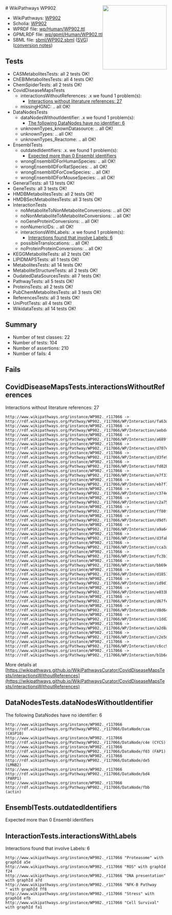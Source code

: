 <img style="float: right; width: 200px" src="../logo.png" />
# WikiPathways WP902

* WikiPathways: [WP902](https://identifiers.org/wikipathways:WP902)
* Scholia: [WP902](https://scholia.toolforge.org/wikipathways/WP902)
* WPRDF file: [wp/Human/WP902.ttl](../wp/Human/WP902.ttl)
* GPMLRDF file: [wp/gpml/Human/WP902.ttl](../wp/gpml/Human/WP902.ttl)
* SBML file: [sbml/WP902.sbml](../sbml/WP902.sbml) ([SVG](../sbml/WP902.svg)) ([conversion notes](../sbml/WP902.txt))

## Tests
* CASMetabolitesTests: all 2 tests OK!
* ChEBIMetabolitesTests: all 4 tests OK!
* ChemSpiderTests: all 2 tests OK!
* CovidDiseaseMapsTests
    * interactionsWithoutReferences: .x we found 1 problem(s):
        * [Interactions without literature references: 27](#9701cd07)
    * missingHGNC: .. all OK!
* DataNodesTests
    * dataNodesWithoutIdentifier: .x we found 1 problem(s):
        * [The following DataNodes have no identifier: 6](#d2d32fa5)
    * unknownTypes_knownDatasource: .. all OK!
    * unknownTypes: .. all OK!
    * unknownTypes_Reactome: .. all OK!
* EnsemblTests
    * outdatedIdentifiers: .x. we found 1 problem(s):
        * [Expected more than 0 Ensembl identifiers](#f44398b7)
    * wrongEnsemblIDForHumanSpecies: .. all OK!
    * wrongEnsemblIDForRatSpecies: .. all OK!
    * wrongEnsemblIDForCowSpecies: .. all OK!
    * wrongEnsemblIDForMouseSpecies: .. all OK!
* GeneralTests: all 13 tests OK!
* GeneTests: all 3 tests OK!
* HMDBMetabolitesTests: all 2 tests OK!
* HMDBSecMetabolitesTests: all 3 tests OK!
* InteractionTests
    * noMetaboliteToNonMetaboliteConversions: .. all OK!
    * noNonMetaboliteToMetaboliteConversions: .. all OK!
    * noGeneProteinConversions: .. all OK!
    * nonNumericIDs: .. all OK!
    * interactionsWithLabels: .x we found 1 problem(s):
        * [Interactions found that involve Labels: 6](#630d267d)
    * possibleTranslocations: .. all OK!
    * noProteinProteinConversions: .. all OK!
* KEGGMetaboliteTests: all 2 tests OK!
* LIPIDMAPSTests: all 1 tests OK!
* MetabolitesTests: all 14 tests OK!
* MetaboliteStructureTests: all 2 tests OK!
* OudatedDataSourcesTests: all 7 tests OK!
* PathwayTests: all 5 tests OK!
* ProteinsTests: all 2 tests OK!
* PubChemMetabolitesTests: all 3 tests OK!
* ReferencesTests: all 3 tests OK!
* UniProtTests: all 4 tests OK!
* WikidataTests: all 14 tests OK!


## Summary

* Number of test classes: 22
* Number of tests: 104
* Number of assertions: 210
* Number of fails: 4

## Fails

<a name="9701cd07" />

## CovidDiseaseMapsTests.interactionsWithoutReferences

Interactions without literature references: 27
```
http://www.wikipathways.org/instance/WP902._r117066 -> http://rdf.wikipathways.org/Pathway/WP902._r117066/WP/Interaction/fa63d
http://www.wikipathways.org/instance/WP902._r117066 -> http://rdf.wikipathways.org/Pathway/WP902._r117066/WP/Interaction/aebdc
http://www.wikipathways.org/instance/WP902._r117066 -> http://rdf.wikipathways.org/Pathway/WP902._r117066/WP/Interaction/a689f
http://www.wikipathways.org/instance/WP902._r117066 -> http://rdf.wikipathways.org/Pathway/WP902._r117066/WP/Interaction/d707e
http://www.wikipathways.org/instance/WP902._r117066 -> http://rdf.wikipathways.org/Pathway/WP902._r117066/WP/Interaction/d3fe9
http://www.wikipathways.org/instance/WP902._r117066 -> http://rdf.wikipathways.org/Pathway/WP902._r117066/WP/Interaction/fd82b
http://www.wikipathways.org/instance/WP902._r117066 -> http://rdf.wikipathways.org/Pathway/WP902._r117066/WP/Interaction/e7f33
http://www.wikipathways.org/instance/WP902._r117066 -> http://rdf.wikipathways.org/Pathway/WP902._r117066/WP/Interaction/eb7f7
http://www.wikipathways.org/instance/WP902._r117066 -> http://rdf.wikipathways.org/Pathway/WP902._r117066/WP/Interaction/c374e
http://www.wikipathways.org/instance/WP902._r117066 -> http://rdf.wikipathways.org/Pathway/WP902._r117066/WP/Interaction/c2a75
http://www.wikipathways.org/instance/WP902._r117066 -> http://rdf.wikipathways.org/Pathway/WP902._r117066/WP/Interaction/ff80f
http://www.wikipathways.org/instance/WP902._r117066 -> http://rdf.wikipathways.org/Pathway/WP902._r117066/WP/Interaction/d9dfa
http://www.wikipathways.org/instance/WP902._r117066 -> http://rdf.wikipathways.org/Pathway/WP902._r117066/WP/Interaction/a9a64
http://www.wikipathways.org/instance/WP902._r117066 -> http://rdf.wikipathways.org/Pathway/WP902._r117066/WP/Interaction/d3fab
http://www.wikipathways.org/instance/WP902._r117066 -> http://rdf.wikipathways.org/Pathway/WP902._r117066/WP/Interaction/cca3a
http://www.wikipathways.org/instance/WP902._r117066 -> http://rdf.wikipathways.org/Pathway/WP902._r117066/WP/Interaction/fc3b1
http://www.wikipathways.org/instance/WP902._r117066 -> http://rdf.wikipathways.org/Pathway/WP902._r117066/WP/Interaction/bb69e
http://www.wikipathways.org/instance/WP902._r117066 -> http://rdf.wikipathways.org/Pathway/WP902._r117066/WP/Interaction/d1851
http://www.wikipathways.org/instance/WP902._r117066 -> http://rdf.wikipathways.org/Pathway/WP902._r117066/WP/Interaction/id9d100b03
http://www.wikipathways.org/instance/WP902._r117066 -> http://rdf.wikipathways.org/Pathway/WP902._r117066/WP/Interaction/e033b
http://www.wikipathways.org/instance/WP902._r117066 -> http://rdf.wikipathways.org/Pathway/WP902._r117066/WP/Interaction/d67fe
http://www.wikipathways.org/instance/WP902._r117066 -> http://rdf.wikipathways.org/Pathway/WP902._r117066/WP/Interaction/d8d64
http://www.wikipathways.org/instance/WP902._r117066 -> http://rdf.wikipathways.org/Pathway/WP902._r117066/WP/Interaction/c1dd2
http://www.wikipathways.org/instance/WP902._r117066 -> http://rdf.wikipathways.org/Pathway/WP902._r117066/WP/Interaction/a2d8a
http://www.wikipathways.org/instance/WP902._r117066 -> http://rdf.wikipathways.org/Pathway/WP902._r117066/WP/Interaction/c2e5d
http://www.wikipathways.org/instance/WP902._r117066 -> http://rdf.wikipathways.org/Pathway/WP902._r117066/WP/Interaction/c6cc9
http://www.wikipathways.org/instance/WP902._r117066 -> http://rdf.wikipathways.org/Pathway/WP902._r117066/WP/Interaction/b1b6c
```

More details at [https://wikipathways.github.io/WikiPathwaysCurator/CovidDiseaseMapsTests/interactionsWithoutReferences](https://wikipathways.github.io/WikiPathwaysCurator/CovidDiseaseMapsTests/interactionsWithoutReferences)

<a name="d2d32fa5" />

## DataNodesTests.dataNodesWithoutIdentifier

The following DataNodes have no identifier: 6
```
http://www.wikipathways.org/instance/WP902._r117066 http://rdf.wikipathways.org/Pathway/WP902._r117066/DataNode/caa (CASP10)
http://www.wikipathways.org/instance/WP902._r117066 http://rdf.wikipathways.org/Pathway/WP902._r117066/DataNode/c4e (CYCS)
http://www.wikipathways.org/instance/WP902._r117066 http://rdf.wikipathways.org/Pathway/WP902._r117066/DataNode/f03 (FAP1)
http://www.wikipathways.org/instance/WP902._r117066 http://rdf.wikipathways.org/Pathway/WP902._r117066/DataNode/de5 (LMNB2)
http://www.wikipathways.org/instance/WP902._r117066 http://rdf.wikipathways.org/Pathway/WP902._r117066/DataNode/bd4 (PARP1)
http://www.wikipathways.org/instance/WP902._r117066 http://rdf.wikipathways.org/Pathway/WP902._r117066/DataNode/fbb (actin)
```

<a name="f44398b7" />

## EnsemblTests.outdatedIdentifiers

Expected more than 0 Ensembl identifiers
<a name="630d267d" />

## InteractionTests.interactionsWithLabels

Interactions found that involve Labels: 6
```
http://www.wikipathways.org/instance/WP902._r117066 "Proteasome" with graphId a5e
http://www.wikipathways.org/instance/WP902._r117066 "ROS" with graphId f24
http://www.wikipathways.org/instance/WP902._r117066 "DNA presentation" with graphId a7d
http://www.wikipathways.org/instance/WP902._r117066 "NFK-B Pathway
" with graphId ff8
http://www.wikipathways.org/instance/WP902._r117066 "Stress" with graphId efb
http://www.wikipathways.org/instance/WP902._r117066 "Cell Survival" with graphId fa1
```

